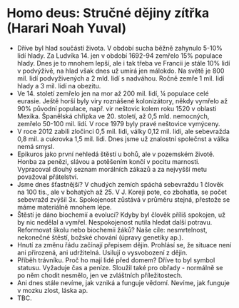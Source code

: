 # Homo deus: Stručné dějiny zítřka (Harari Noah Yuval)
* Dříve byl hlad součástí života. V období sucha běžně zahynulo 5-10% lidí hlady. Za Ludvíka 14. jen v období 1692-94 zemřelo 15% populace hlady. Dnes je to mnohem lepší, ale i tak třeba ve Francii je stále 10% lidí v podvýživě, na hlad však dnes už umírá jen málokdo. Na světě je 800 mil. lidí podvyživených a 2 mld. lidí s nadváhou. Ročně zemře 1 mil. lidí hlady a 3 mil. lidí na obezitu.
* Ve 14. století zemřelo jen na mor až 200 mil. lidí, ¼ populace celé eurasie. Ještě horší byly viry roznášené kolonizátory, někdy vymřelo až 90% původní populace, např. vir neštovic kolem roku 1520 v oblasti Mexika. Španělská chřipka ve 20. století, až 0,5 mld. nemocných, zemřelo 50-100 mil. lidí. V roce 1979 byly pravé neštovice vymýceny.
* V roce 2012 zabili zločinci 0,5 mil. lidi, války 0,12 mil. lidi, ale sebevražda 0,8 mil. a cukrovka 1,5 mil. lidi. Dnes jsme už znalostní společnst a válka nemá smysl.
* Epikuros jako první nehledá štěstí u bohů, ale v pozemském životě. Honba za penězi, slávou a potěšením končí v pocitu marnosti. Vypracoval dlouhý seznam morálních zákazů a za nejvyšší metu považoval přátelství.
* Jsme dnes šťastnější? V chudých zemích spáchá sebevraždu 1 člověk na 100 tis., ale v bohatých až 25. V J. Koreji pote, co zbohatla, se počet sebevražd zvýšil 3x. Spokojenost zůstává v průměru stejná, přestože se máme materiálně mnohem lépe.
* Štěstí je dáno biochemií a evolucí? Kdyby byl člověk příliš spokojen, už by nic nedělal a vymřel. Nespokojenost nutila hledat další potravu. Reformovat školu nebo biochemii žáků? Naše cíle: nesmrtelnost, nekonečné štěstí, božské chování (úpravy genetiky ap.).
* Hnutí za změnu řádu začínají přepisem dějin. Prohlásí se, že situace není ani přirozená, ani udržitelná. Usilují o vysvobození z dějin.
* Příběh trávníku. Proč ho mají lidé před domem? Dříve to byl symbol statusu. Vyžaduje čas a peníze. Sloužil také pro obřady - normálně se po něm chodit nesmělo, jen ve zvláštních příležitostech.
* Ani dnes stále nevíme, jak vzniká a funguje vědomí. Nevíme, jak funguje v mozku zlost, láska ap.
* TBC.
